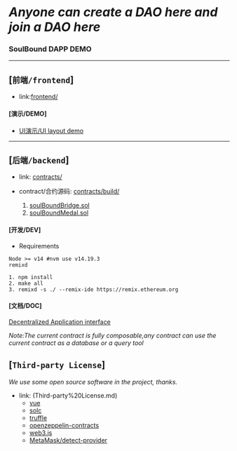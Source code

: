 # *Anyone can create a DAO here and join a DAO here*
### SoulBound DAPP DEMO

---

## [`前端/frontend`]
- link:[frontend/](frontend/)

#### [演示/DEMO]
- [UI演示/UI layout demo](https://planckerlabs.github.io/DAOSquare/)

---

## [`后端/backend`]
- link: [contracts/](contracts/)
- contract/合约源码: [contracts/build/](contracts/build/)

   1. [soulBoundBridge.sol](contracts/build/soulBoundBridge.sol)
   2. [soulBoundMedal.sol](contracts/build/soulBoundMedal.sol)

#### [开发/DEV]

- Requirements
```shell
Node >= v14 #nvm use v14.19.3
remixd
```

```shell
1. npm install
2. make all
3. remixd -s ./ --remix-ide https://remix.ethereum.org
```

#### [文档/DOC]
[Decentralized Application interface](contracts/DAI.md)

*Note:The current contract is fully composable,any contract can use the current contract as a database or a query tool*


## [`Third-party License`]
*We use some open source software in the project, thanks.*
- link: (Third-party%20License.md)
   - [vue](https://github.com/vuejs/vue)
   - [solc](https://github.com/ethereum/solc-js/)
   - [truffle](https://github.com/trufflesuite/truffle/)
   - [openzeppelin-contracts](https://github.com/OpenZeppelin/openzeppelin-contracts/)
   - [web3.js](https://github.com/ChainSafe/web3.js)
   - [MetaMask/detect-provider](https://github.com/MetaMask/detect-provider)
